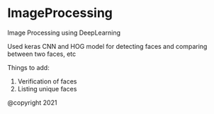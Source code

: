 # ImageProcessing
Image Processing using DeepLearning 

Used keras CNN and HOG model for detecting faces and comparing between two faces, etc 


Things to add:
1. Verification of faces
2. Listing unique faces

@copyright 2021
